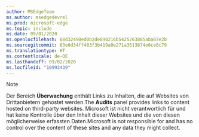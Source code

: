 ```yaml
---
author: MSEdgeTeam
ms.author: msedgedevrel
ms.prod: microsoft-edge
ms.topic: include
ms.date: 09/01/2020
ms.openlocfilehash: 68d32490ed0b2de890216b5425263885aba87e2b
ms.sourcegitcommit: 63e6d34ff483f3b419a0e271a3513874e6ce6c79
ms.translationtype: HT
ms.contentlocale: de-DE
ms.lasthandoff: 09/02/2020
ms.locfileid: "10993439"
---
```

> [!NOTE]
> <span data-ttu-id="b578a-101">Der Bereich **Überwachung** enthält Links zu Inhalten, die auf Websites von Drittanbietern gehostet werden.</span><span class="sxs-lookup"><span data-stu-id="b578a-101">The **Audits** panel provides links to content hosted on third-party websites.</span></span>  <span data-ttu-id="b578a-102">Microsoft ist nicht verantwortlich für und hat keine Kontrolle über den Inhalt dieser Websites und die von diesen möglicherweise erfassten Daten.</span><span class="sxs-lookup"><span data-stu-id="b578a-102">Microsoft is not responsible for and has no control over the content of these sites and any data they might collect.</span></span>  
> 

<!-- image links -->  

<!-- links -->  
